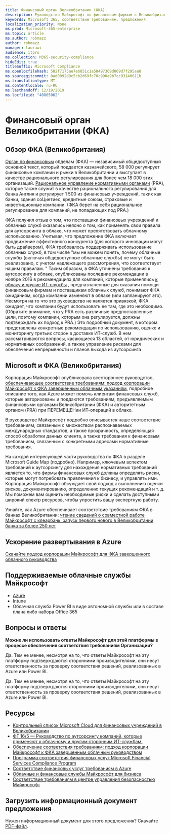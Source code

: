 ```yaml
---
title: Финансовый орган Великобритании (ФКА)
description: Руководство Майкрософт по финансовым фирмам в Великобритании следует за финансовыми органами и рекомендациями по аутсорсингу в облаке.
keywords: Microsoft 365, соответствие требованиям, предложения
localization_priority: None
ms.prod: Microsoft-365-enterprise
ms.topic: article
ms.author: robmazz
author: robmazz
manager: laurawi
audience: itpro
ms.collection: M365-security-compliance
hideEdit: true
titleSuffix: Microsoft Compliance
ms.openlocfilehash: 582f7175ae7eb851c1a58497369d069d7f295aa8
ms.sourcegitcommit: 0ad0092d9c5cb2d69fc70c990a9b7cc03140611b
ms.translationtype: MT
ms.contentlocale: ru-RU
ms.lasthandoff: 12/19/2019
ms.locfileid: "40805062"
---
```

# <a name="united-kingdom-financial-conduct-authority-fca"></a>Финансовый орган Великобритании (ФКА)

## <a name="fca-uk-overview"></a>Обзор ФКА (Великобритания)

[Орган по финансовым](https://www.fca.org.uk/) обделам (ФКА) — независимый общедоступный основной текст, который поддается казначейского, 58 000 регулирует финансовые компании и рынки в Великобритании и выступает в качестве рационального регулирования для более чем 18 000 этих организаций. [Рациональное управление нормативными органами](https://www.bankofengland.co.uk/pra/pages/default.aspx) (PRA), которое также служит в качестве рационального регулирования для банка Англия и регулирует 1 500 из финансовых учреждений, таких как банки, здания соЦиетиес, кредитные союзы, страховые и инвестиционные компании. (ФКА берет на себя рациональное регулирование для компаний, не попадающих под PRA.)

ФКА получил отзыв о том, что поставщики финансовых учреждений и облачных служб оказались неясно о том, как применять свои правила для аутсорсинга в облаке, что может препятствовать облачному использованию. Учитывая, что предложение ФКА включает продвижение эффективного конкурента (для которого инновации могут быть драйвером), ФКА требовалось поддерживать использование облачных служб, в том числе "мы не можем понять, почему облачные службы (включая общедоступные облачные службы) не могут быть реализовано, с учетом надлежащего рассмотрения, что соответствует нашим правилам. " Таким образом, в ФКА уточнены требования к аутсорсингу в облаке, опубликованы последние рекомендации в ноябре 2016 в рекомендациях для компаний, которые применялись [к облаку и другие ИТ-службы](https://www.fca.org.uk/publication/finalised-guidance/fg16-5.pdf) , предназначенные для оказания помощи финансовым фирмам и поставщикам облачных служб, понимают ФКА ожиданиям, когда компании изменяют в облаке (или запланируют это). Несмотря на то что это руководство не является привязкой, ФКА ожидает, что компании будут использовать ее там, где это необходимо. (Обратите внимание, что у PRA есть различные предпоставленные цели, поэтому компании, которым она регулируется, должны подтверждать их подход к PRA.) Это подробный документ, в котором представлены конкретные рекомендации по использованию, оценке и мониторингу третьих сторон в доставке ИТ-служб. В нем рассматриваются вопросы, касающиеся 13 областей, от юридических и нормативных соображений, а также управление рисками для обеспечения непрерывности и планов выхода из аутсорсинга

## <a name="microsoft-and-fca-uk"></a>Microsoft и ФКА (Великобритания)

Корпорация Майкрософт опубликовала всестороннее руководство, [обеспечивающее соответствие требованиям: подход корпорации Майкрософт к ФКА завершенным облачным указаниям](https://go.microsoft.com/fwlink/p/?linkid=2101561), подробное описание того, как Azure может помочь клиентам финансовых служб, которые авторизованы и поддаются требованиям, предъявляемым финансовыми органами Великобритании (ФКА) и авторитетным органом (PRA) при ПЕРЕМЕЩЕНии ИТ-операций в облако.

В руководстве Майкрософт подробно описывается наше соответствие требованиям, связанным с множеством распознаваемых международных стандартов, а также прозрачность, определяющая способ обработки данных клиента, а также требования к финансовым требованиям, связанным с конкретными адресами нормативные требования.

На каждой интересующей части руководства по ФКА в разделе Microsoft Guide Map (подробно). Например, ключевым аспектом требований к аутсорсингу для нахождения нормативных требований является то, что фирмы финансовых служб должны определять риски, которые могут потребовать привлечения к бизнесу, и управлять ими. Корпорация Майкрософт обсуждает свой подход к выполнению оценки рисков, документированию, определению текущих рекомендаций и т. д. Мы поможем вам оценить необходимые риски и сделать доступными широкий спектр ресурсов, чтобы упростить вашу экспертную работу.

Узнайте, как Azure обеспечивает соответствие требованиям ФКА в банках Великобритании: [чтение сведений о совместной работе Майкрософт с клеарбанк: запуск первого нового в Великобритании банка за более 250 лет](https://customers.microsoft.com/story/microsoft-collaborates-with-clearbank)

## <a name="accelerate-your-deployment-on-azure"></a>Ускорение развертывания в Azure

[Скачайте подход корпорации Майкрософт для ФКА завершенного облачного руководства](https://go.microsoft.com/fwlink/p/?linkid=2101561)

## <a name="microsoft-in-scope-cloud-services"></a>Поддерживаемые облачные службы Майкрософт

- [Azure](https://aka.ms/AzureCompliance)
- Intune
- Облачная служба Power BI в виде автономной службы или в составе плана либо набора Office 365

## <a name="frequently-asked-questions"></a>Вопросы и ответы

**Можно ли использовать ответы Майкрософт для этой платформы в процессе обеспечения соответствия требованиям Организации?**

Да. Тем не менее, несмотря на то, что ответы Майкрософт на эту платформу подтверждаются сторонними производителями, они несут ответственность за проверку соответствия решений, реализованных в Azure или Power BI.

Да. Тем не менее, несмотря на то, что ответы Майкрософт на эту платформу подтверждаются сторонними производителями, они несут ответственность за проверку соответствия решений, реализованных в Azure или Power BI.

## <a name="resources"></a>Ресурсы

- [Контрольный список Microsoft Cloud для финансовых учреждений в Великобритании](https://aka.ms/Azure-UK-compliance)
- [ФГ 16/5 — Руководство по аутсорсингу компаний, которые применяют к облачному и другим сторонним ИТ-службам.](https://www.fca.org.uk/publication/finalised-guidance/fg16-5.pdf)
- [Обеспечение соответствия требованиям: подход корпорации Майкрософт к ФКА завершенным облачным руководством](https://go.microsoft.com/fwlink/p/?linkid=2101561)
- [Программа соответствия финансовых услуг Microsoft Financial Services Compliance Program](https://www.microsoft.com/download/details.aspx?id=55332)
- [Соответствие финансовых услуг требованиям в Azure](https://azure.microsoft.com/resources/videos/azurecon-2015-financial-services-compliance-in-azure/)
- [Облачные и финансовые службы Майкрософт для бизнеса](https://www.microsoft.com/trustcenter/cloudservices/financialservices)
- [Соответствие требованиям в центре управления безопасностью Майкрософт](https://www.microsoft.com/trust-center/compliance/compliance-overview)

## <a name="download-the-offering-backgrounder"></a>Загрузить информационный документ предложения

Нужен информационный документ для этого предложения? Скачайте [PDF-файл](https://download.microsoft.com/download/E/F/4/EF49C18B-BB31-44F8-BCDD-655702C63BE8/FCA-PRA-Compliance.pdf).
